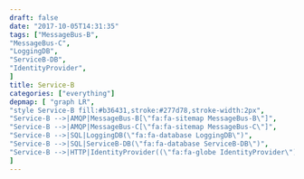 ```yaml
---
draft: false
date: "2017-10-05T14:31:35"
tags: ["MessageBus-B",
"MessageBus-C",
"LoggingDB",
"ServiceB-DB",
"IdentityProvider",
]
title: Service-B
categories: ["everything"]
depmap: [ "graph LR",
"style Service-B fill:#b36431,stroke:#277d78,stroke-width:2px",
"Service-B -->|AMQP|MessageBus-B[\"fa:fa-sitemap MessageBus-B\"]",
"Service-B -->|AMQP|MessageBus-C[\"fa:fa-sitemap MessageBus-C\"]",
"Service-B -->|SQL|LoggingDB(\"fa:fa-database LoggingDB\")",
"Service-B -->|SQL|ServiceB-DB(\"fa:fa-database ServiceB-DB\")",
"Service-B -->|HTTP|IdentityProvider((\"fa:fa-globe IdentityProvider\"))",
]
---
```

			